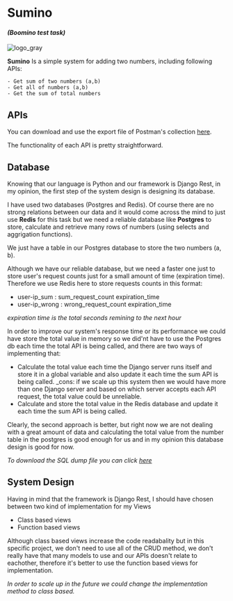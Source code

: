 # **Sumino** 
#### _(Boomino test task)_

![logo_gray](https://github.com/maripillon/Sumino/blob/master/logo/cover1.png?raw=true)

**Sumino** Is a simple system for adding two numbers, including following APIs:

    - Get sum of two numbers (a,b)
    - Get all of numbers (a,b)
    - Get the sum of total numbers


## APIs

You can download and use the export file of Postman's collection [here](https://github.com/maripillon/Sumino/tree/master/postman).

The functionality of each API is pretty straightforward. 

## Database

Knowing that our language is Python and our framework is Django Rest, in my opinion, the first step of the system design is designing its database.

I have used two databases (Postgres and Redis). Of course there are no strong relations between our data and it would come across the mind to just use **Redis** for this task but we need a reliable database like **Postgres** to store, calculate and retrieve many rows of numbers (using selects and aggrigation functions).

We just have a table in our Postgres database to store the two numbers (a, b).

Although we have our reliable database, but we need a faster one just to store user's request counts just for a small amount of time (expiration time).
Therefore we use Redis here to store requests counts in this format:
- user-ip_sum : sum_request_count expiration_time
- user-ip_wrong : wrong_request_count expiration_time

_expiration time is the total seconds remining to the next hour_

In order to improve our system's response time or its performance we could have store the total value in memory so we did'nt have to use the Postgres db each time the total API is being called, and there are two ways of implementing that:
+ Calculate the total value each time the Django server runs itself and store it in a global variable and also update it each time the sum API is being called.
    _cons: if we scale up this system then we would have more than one Django server and based on which server accepts each API request, the total value could be unreliable.
+ Calculate and store the total value in the Redis database and update it each time the sum API is being called.

Clearly, the second approach is better, but right now we are not dealing with a great amount of data and calculating the total value from the number table in the postgres is good enough for us and in my opinion this database design is good for now.

_To download the SQL dump file you can click [here](https://github.com/maripillon/Sumino/tree/master/db%20dump)_ 


## System Design

Having in mind that the framework is Django Rest, I should have chosen between two kind of implementation for my Views
- Class based views
- Function based views

Although class based views increase the code readabality but in this specific project, we don't need to use all of the CRUD method, we don't really have that many models to use and our APIs doesn't relate to eachother, therefore it's better to use the function based views for implementation.

_In order to scale up in the future we could change the implementation method to class based._









